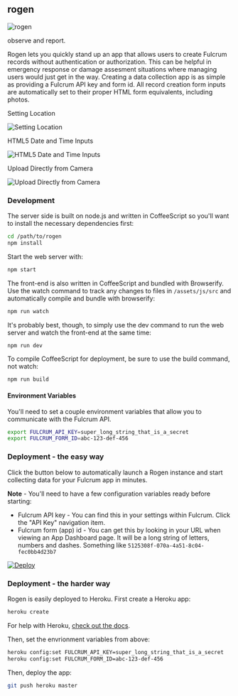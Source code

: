 ## rogen

![rogen](https://dl.dropboxusercontent.com/u/10994537/rogen.jpg)

observe and report.

Rogen lets you quickly stand up an app that allows users to create Fulcrum records without authentication or authorization. This can be helpful in emergency response or damage assesment situations where managing users would just get in the way. Creating a data collection app is as simple as providing a Fulcrum API key and form id. All record creation form inputs are automatically set to their proper HTML form equivalents, including photos.

Setting Location

![Setting Location](https://dl.dropboxusercontent.com/u/10994537/Screenshot_2014-09-17-21-06-41.png)

HTML5 Date and Time Inputs

![HTML5 Date and Time Inputs](https://dl.dropboxusercontent.com/u/10994537/Screenshot_2014-09-17-21-07-06.png)

Upload Directly from Camera

![Upload Directly from Camera](https://dl.dropboxusercontent.com/u/10994537/Screenshot_2014-09-17-21-07-35.png)

### Development

The server side is built on node.js and written in CoffeeScript so you'll want to install the necessary dependencies first:

```bash
cd /path/to/rogen
npm install
```

Start the web server with:

```bash
npm start
```

The front-end is also written in CoffeeScript and bundled with Browserify. Use the watch command to track any changes to files in `/assets/js/src` and automatically compile and bundle with browserify:

```bash
npm run watch
```

It's probably best, though, to simply use the dev command to run the web server and watch the front-end at the same time:

```bash
npm run dev
```

To compile CoffeeScript for deployment, be sure to use the build command, not watch:

```bash
npm run build
```

#### Environment Variables

You'll need to set a couple environment variables that allow you to communicate with the Fulcrum API.

```bash
export FULCRUM_API_KEY=super_long_string_that_is_a_secret
export FULCRUM_FORM_ID=abc-123-def-456
```

### Deployment - the easy way

Click the button below to automatically launch a Rogen instance and start collecting data for your Fulcrum app in minutes.

**Note** - You'll need to have a few configuration variables ready before starting:

* Fulcrum API key - You can find this in your settings within Fulcrum. Click the "API Key" navigation item.
* Fulcrum form (app) id - You can get this by looking in your URL when viewing an App Dashboard page. It will be a long string of letters, numbers and dashes. Something like `5125308f-070a-4a51-8c04-fec0bb4d23b7`

[![Deploy](https://www.herokucdn.com/deploy/button.png)](https://heroku.com/deploy?template=https://github.com/JasonSanford/rogen)

### Deployment - the harder way

Rogen is easily deployed to Heroku. First create a Heroku app:

```bash
heroku create
```

For help with Heroku, [check out the docs](https://devcenter.heroku.com/articles/getting-started-with-nodejs#introduction).

Then, set the envrionment variables from above:

```bash
heroku config:set FULCRUM_API_KEY=super_long_string_that_is_a_secret
heroku config:set FULCRUM_FORM_ID=abc-123-def-456
```

Then, deploy the app:

```bash
git push heroku master
```
